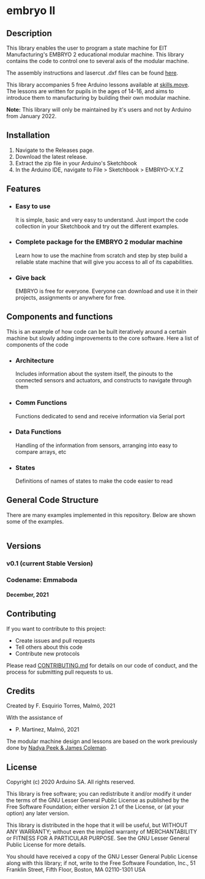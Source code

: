 <!-- [![Compiling](https://github.com/arduino-libraries/Arduino_Embryo/actions/workflows/compile-examples.yml/badge.svg)](https://github.com/arduino-libraries/Arduino_Embryo/actions/workflows/compile-examples.yml) -->

# embryo II

## Description

This library enables the user to program a state machine for EIT Manufacturing's EMBRYO 2 educational modular machine. This library contains the code to control one to several axis of the modular machine.

The assembly instructions and lasercut .dxf files can be found [here]().

This library accompanies 5 free Arduino lessons available at [skills.move](https://www.skillsmove.eu/). The lessons are written for pupils in the ages of 14-16, and aims to introduce them to manufacturing by building their own modular machine.

**Note:** This library will only be maintained by it's users and not by Arduino from January 2022.

## Installation 

1. Navigate to the Releases page.
2. Download the latest release.
3. Extract the zip file in your Arduino's Sketchbook
4. In the Arduino IDE, navigate to File > Sketchbook > EMBRYO-X.Y.Z

## Features

- ### Easy to use

    It is simple, basic and very easy to understand. Just import the code collection in your Sketchbook and try out the different examples.

- ### Complete package for the EMBRYO 2 modular machine

    Learn how to use the machine from scratch and step by step build a reliable state machine that will give you access to all of its capabilities.

- ### Give back

    EMBRYO is free for everyone. Everyone can download and use it in their projects, assignments or anywhere for free.

## Components and functions

This is an example of how code can be built iteratively around a certain machine but slowly adding improvements to the core software. Here a list of components of the code

  - ### Architecture
    Includes information about the system itself, the pinouts to the connected sensors and actuators, and constructs to navigate through them

  - ### Comm Functions
    Functions dedicated to send and receive information via Serial port

  - ### Data Functions
    Handling of the information from sensors, arranging into easy to compare arrays, etc

  - ### States
    Definitions of names of states to make the code easier to read

## General Code Structure

There are many examples implemented in this repository. Below are shown some of the examples.

``` C++

```

## Versions

### v0.1 (current Stable Version)

### Codename: Emmaboda

#### December, 2021

## Contributing

If you want to contribute to this project:

- Create issues and pull requests
- Tell others about this code
- Contribute new protocols

Please read [CONTRIBUTING.md](https://github.com/AghaSaad04/EduIntro/blob/master/CONTRIBUTING.md) for details on our code of conduct, and the process for submitting pull requests to us.

## Credits

Created by F. Esquirio Torres, Malmö, 2021

With the assistance of

- P. Martinez, Malmö, 2021

The modular machine design and lessons are based on the work previously done by [Nadya Peek & James Coleman]().

## License

Copyright (c) 2020 Arduino SA. All rights reserved.

This library is free software; you can redistribute it and/or
modify it under the terms of the GNU Lesser General Public
License as published by the Free Software Foundation; either
version 2.1 of the License, or (at your option) any later version.

This library is distributed in the hope that it will be useful,
but WITHOUT ANY WARRANTY; without even the implied warranty of
MERCHANTABILITY or FITNESS FOR A PARTICULAR PURPOSE. See the GNU
Lesser General Public License for more details.

You should have received a copy of the GNU Lesser General Public
License along with this library; if not, write to the Free Software
Foundation, Inc., 51 Franklin Street, Fifth Floor, Boston, MA 02110-1301 USA
